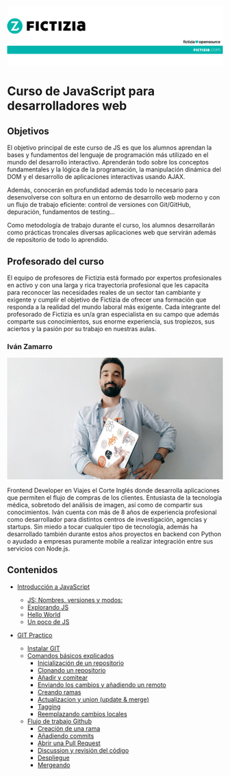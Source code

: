 ![](media/fictizia-head.jpg)

# Curso de JavaScript para desarrolladores web

## Objetivos

El objetivo principal de este curso de JS es que los alumnos aprendan la bases y fundamentos del lenguaje de programación más utilizado en el mundo del desarrollo interactivo. Aprenderán todo sobre los conceptos fundamentales y la lógica de la programación, la manipulación dinámica del DOM y el desarrollo de aplicaciones interactivas usando AJAX.

Además, conocerán en profundidad además todo lo necesario para desenvolverse con soltura en un entorno de desarrollo web moderno y con un flujo de trabajo eficiente: control de versiones con Git/GitHub, depuración, fundamentos de testing...

Como metodología de trabajo durante el curso, los alumnos desarrollarán como prácticas troncales diversas aplicaciones web que servirán además de repositorio de todo lo aprendido.

## Profesorado del curso

El equipo de profesores de Fictizia está formado por expertos profesionales en activo y con una larga y rica trayectoria profesional que les capacita para reconocer las necesidades reales de un sector tan cambiante y exigente y cumplir el objetivo de Fictizia de ofrecer una formación que responda a la realidad del mundo laboral más exigente. Cada integrante del profesorado de Fictizia es un/a gran especialista en su campo que además comparte sus conocimientos, sus enorme experiencia, sus tropiezos, sus aciertos y la pasión por su trabajo en nuestras aulas.

### **Iván Zamarro**

![](media/ivan-zamarro.jpeg)

Frontend Developer en Viajes el Corte Inglés donde desarrolla aplicaciones que permiten el flujo de compras de los clientes. Entusiasta de la tecnología médica, sobretodo del análisis de imagen, así como de compartir sus conocimientos. Iván cuenta con más de 8 años de experiencia profesional como desarrollador para distintos centros de investigación, agencias y startups. Sin miedo a tocar cualquier tipo de tecnología, además ha desarrollado también durante estos años proyectos en backend con Python o ayudado a empresas puramente mobile a realizar integración entre sus servicios con Node.js.

## Contenidos

- [Introducción a JavaScript](./intro-to-js.md#introducción-a-javascript)

  - [JS: Nombres, versiones y modos:](./intro-to-js.md#js-nombres-versiones-y-modos)
  - [Explorando JS](./intro-to-js.md#explorando-js)
  - [Hello World](./intro-to-js.md#hello-world)
  - [Un poco de JS](./intro-to-js.md#un-poco-de-js)

- [GIT Practico](./practical-git.md#git-practico)

  - [Instalar GIT](./practical-git.md#instalar-git)
  - [Comandos básicos explicados](./practical-git.md#comandos-básicos-explicados)
    - [Inicialización de un repositorio](./practical-git.md#inicialización-de-un-repositorio)
    - [Clonando un repositorio](./practical-git.md#clonando-un-repositorio)
    - [Añadir y comitear](./practical-git.md#añadir-y-comitear)
    - [Enviando los cambios y añadiendo un remoto](./practical-git.md#enviando-los-cambios-y-añadiendo-un-remoto)
    - [Creando ramas](./practical-git.md#creando-ramas)
    - [Actualizacion y union (update & merge)](./practical-git.md#actualizacion-y-union-update--merge)
    - [Tagging](./practical-git.md#tagging)
    - [Reemplazando cambios locales](./practical-git.md#reemplazando-cambios-locales)
  - [Flujo de trabajo Github](./practical-git.md#flujo-de-trabajo-github)
    - [Creación de una rama](./practical-git.md#creación-de-una-rama)
    - [Añadiendo commits](./practical-git.md#añadiendo-commits)
    - [Abrir una Pull Request](./practical-git.md#abrir-una-pull-request)
    - [Discussion y revisión del código](./practical-git.md#discussion-y-revisión-del-código)
    - [Despliegue](./practical-git.md#despliegue)
    - [Mergeando](./practical-git.md#mergeando)
